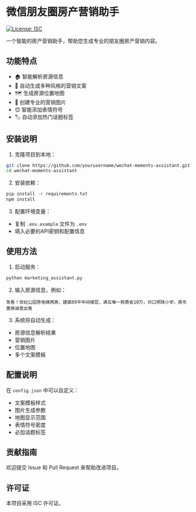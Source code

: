 # 微信朋友圈房产营销助手

[![License: ISC](https://img.shields.io/badge/License-ISC-blue.svg)](https://opensource.org/licenses/ISC)

一个智能的房产营销助手，帮助您生成专业的朋友圈房产营销内容。

## 功能特点

- 🏠 智能解析房源信息
- 📝 自动生成多种风格的营销文案
- 🗺️ 生成房源位置地图
- 🎨 创建专业的营销图片
- 😊 智能添加表情符号
- 🏷️ 自动添加热门话题标签

## 安装说明

1. 克隆项目到本地：
```bash
git clone https://github.com/yourusername/wechat-moments-assistant.git
cd wechat-moments-assistant
```

2. 安装依赖：
```bash
pip install -r requirements.txt
npm install
```

3. 配置环境变量：
- 复制 `.env.example` 文件为 `.env`
- 填入必要的API密钥和配置信息

## 使用方法

1. 启动服务：
```bash
python marketing_assistant.py
```

2. 输入房源信息，例如：
```
急售！世纪公园旁电梯两房，建面89平中间楼层，满五唯一税费省10万，对口明珠小学，房东置换诚意出售
```

3. 系统将自动生成：
- 房源信息解析结果
- 营销图片
- 位置地图
- 多个文案模板

## 配置说明

在 `config.json` 中可以自定义：
- 文案模板样式
- 图片生成参数
- 地图显示范围
- 表情符号密度
- 必加话题标签

## 贡献指南

欢迎提交 Issue 和 Pull Request 来帮助改进项目。

## 许可证

本项目采用 ISC 许可证。